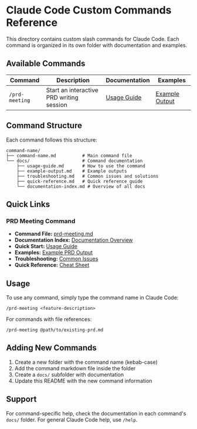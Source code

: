 # Claude Code Custom Commands Reference

This directory contains custom slash commands for Claude Code. Each command is organized in its own folder with documentation and examples.

## Available Commands

| Command | Description | Documentation | Examples |
|---------|-------------|---------------|----------|
| `/prd-meeting` | Start an interactive PRD writing session | [Usage Guide](./prd-meeting/docs/prd-meeting-usage-guide.md) | [Example Output](./prd-meeting/docs/prd-meeting-example-output.md) |

## Command Structure

Each command follows this structure:
```
command-name/
├── command-name.md          # Main command file
└── docs/                    # Command documentation
    ├── usage-guide.md       # How to use the command
    ├── example-output.md    # Example outputs
    ├── troubleshooting.md   # Common issues and solutions
    ├── quick-reference.md   # Quick reference guide
    └── documentation-index.md # Overview of all docs
```

## Quick Links

### PRD Meeting Command
- **Command File:** [prd-meeting.md](./prd-meeting/prd-meeting.md)
- **Documentation Index:** [Documentation Overview](./prd-meeting/docs/prd-meeting-documentation-index.md)
- **Quick Start:** [Usage Guide](./prd-meeting/docs/prd-meeting-usage-guide.md)
- **Examples:** [Example PRD Output](./prd-meeting/docs/prd-meeting-example-output.md)
- **Troubleshooting:** [Common Issues](./prd-meeting/docs/prd-meeting-troubleshooting.md)
- **Quick Reference:** [Cheat Sheet](./prd-meeting/docs/prd-meeting-quick-reference.md)

## Usage

To use any command, simply type the command name in Claude Code:
```
/prd-meeting <feature-description>
```

For commands with file references:
```
/prd-meeting @path/to/existing-prd.md
```

## Adding New Commands

1. Create a new folder with the command name (kebab-case)
2. Add the command markdown file inside the folder
3. Create a `docs/` subfolder with documentation
4. Update this README with the new command information

## Support

For command-specific help, check the documentation in each command's `docs/` folder. For general Claude Code help, use `/help`.
